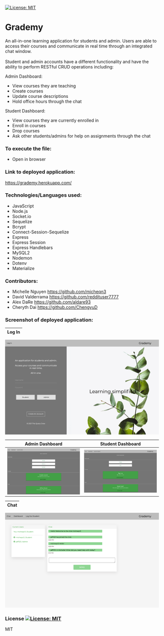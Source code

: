 [![License: MIT](https://img.shields.io/badge/License-MIT-yellow.svg)](https://opensource.org/licenses/MIT)
# Grademy

An all-in-one learning application for students and admin. Users are able to access their courses and 
communicate in real time through an integrated chat window. <br> <br>
Student and admin accounts have a different functionality and have the ability to perform RESTful CRUD operations including: 

Admin Dashboard:
- View courses they are teaching 
- Create courses
- Update course descriptions
- Hold office hours through the chat

Student Dashboard:
- View courses they are currently enrolled in 
- Enroll in courses
- Drop courses 
- Ask other students/admins for help on assignments through the chat

### To execute the file: 

- Open in browser

### Link to deployed application:

https://grademy.herokuapp.com/

### Technologies/Languages used:

  - JavaScript
  - Node.js
  - Socket.io
  - Sequelize
  - Bcrypt
  - Connect-Session-Sequelize
  - Express
  - Express Session
  - Express Handlebars
  - MySQL2
  - Nodemon
  - Dotenv
  - Materialize

### Contributors:

* Michelle Nguyen https://github.com/micheqn3
* David Valderrama https://github.com/reddituser7777
* Alex DaRe https://github.com/aldare93
* Cheryth Dai https://github.com/ChengyuD

### Screenshot of deployed application:
Log In          |  
:-------------------------:|
![Log in page](Assets/login-screenshot.png)   

Admin Dashboard           |  Student Dashboard
:-------------------------:|:-------------------------: 
![Admin dashboard](Assets/admin-screenshot.png)  |  ![Student dashboard](Assets/student-screenshot.png)

Chat         |  
:-------------------------:|
![Chat](Assets/chat-screenshot.png)   


### License [![License: MIT](https://img.shields.io/badge/License-MIT-yellow.svg)](https://opensource.org/licenses/MIT)

MIT 
